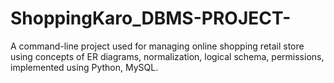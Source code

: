 # ShoppingKaro_DBMS-PROJECT-

A command-line project used for managing online shopping retail store
using concepts of ER diagrams, normalization, logical schema, permissions,
implemented using Python, MySQL.


